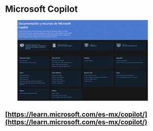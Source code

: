 # Microsoft Copilot

<figure><img src="../.gitbook/assets/Microsoft_Copilot_20240424.png" alt=""><figcaption></figcaption></figure>

## [https://learn.microsoft.com/es-mx/copilot/](https://learn.microsoft.com/es-mx/copilot/)

